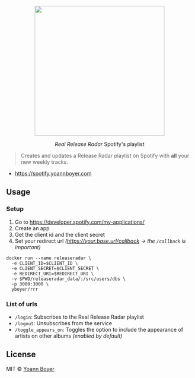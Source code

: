 <p align="center">
  <a href="https://hub.docker.com/r/yboyer/rrr/">
    <img height="350" src="https://raw.githubusercontent.com/yboyer/realreleaseradar/master/.github/cover.jpg">
  </a>
  <p align="center"><i>Real Release Radar</i> Spotify's playlist</p>
</p>

> Creates and updates a Release Radar playlist on Spotify with **all** your new weekly tracks.

 - https://spotify.yoannboyer.com


## Usage
### Setup
1. Go to https://developer.spotify.com/my-applications/
2. Create an app
3. Get the client id and the client secret
4. Set your redirect url _(https://your.base.url/callback -> the `/callback` is important)_

```shell
docker run --name releaseradar \
  -e CLIENT_ID=$CLIENT_ID \
  -e CLIENT_SECRET=$CLIENT_SECRET \
  -e REDIRECT_URI=$REDIRECT_URI \
  -v $PWD/releaseradar_data/:/src/users/dbs \
  -p 3000:3000 \
  yboyer/rrr
```

### List of urls
 - `/login`: Subscribes to the Real Release Radar playlist
 - `/logout`: Unsubscribes from the service
 - `/toggle_appears_on`: Toggles the option to include the appearance of artists on other albums _(enabled by default)_

## License
MIT © [Yoann Boyer](http://yoannboyer.com)
